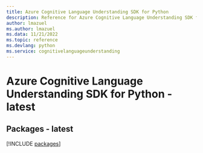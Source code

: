 ```yaml
---
title: Azure Cognitive Language Understanding SDK for Python
description: Reference for Azure Cognitive Language Understanding SDK for Python
author: lmazuel
ms.author: lmazuel
ms.data: 11/21/2022
ms.topic: reference
ms.devlang: python
ms.service: cognitivelanguageunderstanding
---
```

# Azure Cognitive Language Understanding SDK for Python - latest
## Packages - latest
[!INCLUDE [packages](cognitive-language-understanding-index.md)]